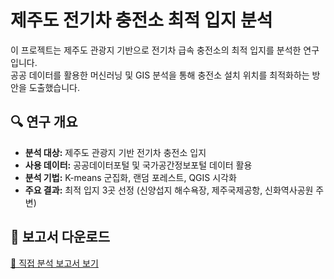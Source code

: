 # 제주도 전기차 충전소 최적 입지 분석
이 프로젝트는 제주도 관광지 기반으로 전기차 급속 충전소의 최적 입지를 분석한 연구입니다.  
공공 데이터를 활용한 머신러닝 및 GIS 분석을 통해 충전소 설치 위치를 최적화하는 방안을 도출했습니다.

## 🔍 연구 개요
- **분석 대상:** 제주도 관광지 기반 전기차 충전소 입지
- **사용 데이터:** 공공데이터포털 및 국가공간정보포털 데이터 활용
- **분석 기법:** K-means 군집화, 랜덤 포레스트, QGIS 시각화
- **주요 결과:** 최적 입지 3곳 선정 (신양섭지 해수욕장, 제주국제공항, 신화역사공원 주변)

## 📘 보고서 다운로드
[📑 직접 분석 보고서 보기](docs/직접_분석_보고서_환경_공모전.pdf)
